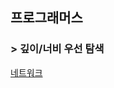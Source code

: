 ## 프로그래머스
### > 깊이/너비 우선 탐색
[네트워크](https://school.programmers.co.kr/learn/courses/30/lessons/43162)
